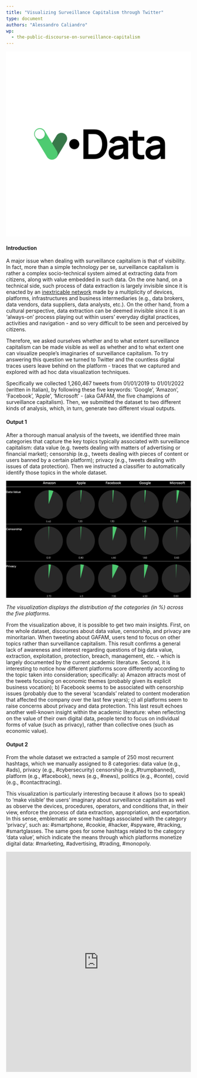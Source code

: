 ```yaml
---
title: "Visualizing Surveillance Capitalism through Twitter"
type: document
authors: "Alessandro Caliandro"
wp:
  - the-public-discourse-on-surveillance-capitalism
---
```


![{title}](./image.png)

#### Introduction
A major issue when dealing with surveillance capitalism is that of visibility. In fact, more than a simple technology per se, surveillance capitalism is rather a complex socio-technical system aimed at extracting data from citizens, along with value embedded in such data. On the one hand, on a technical side, such process of data extraction is largely invisible since it is enacted by an [inextricable network](https://journals.sagepub.com/doi/10.1177/20539517211025061) made by a multiplicity of devices, platforms, infrastructures and business intermediaries (e.g., data brokers, data vendors, data suppliers, data analysts, etc.). On the other hand, from a cultural perspective, data extraction can be deemed invisible since it is an ‘always-on’ process playing out within users’ everyday digital practices, activities and navigation - and so very difficult to be seen and perceived by citizens. 

Therefore, we asked ourselves whether and to what extent surveillance capitalism can be made visible as well as whether and to what extent one can visualize people’s imaginaries of surveillance capitalism. To try answering this question we turned to Twitter and the countless digital traces users leave behind on the platform - traces that we captured and explored with ad hoc data visualization techniques. 

Specifically we collected 1,260,467 tweets from 01/01/2019 to 01/01/2022 (written in Italian), by following these five keywords: ‘Google’, ‘Amazon’, ‘Facebook’, ‘Apple’, ‘Microsoft’ - (aka GAFAM, the five champions of surveillance capitalism). Then, we submitted the dataset to two different kinds of analysis, which, in turn, generate two different visual outputs.  

#### Output 1
After a thorough manual analysis of the tweets, we identified three main categories that capture the key topics typically associated with surveillance capitalism: data value (e.g. tweets dealing with matters of advertising or financial market); censorship (e.g., tweets dealing with pieces of content or users banned by a certain platform); privacy (e.g., tweets dealing with issues of data protection). Then we instructed a classifier to automatically identify those topics in the whole dataset.

![pie charts](./chart-wp2.png "pie charts")

*The visualization displays the distribution of the categories (in %) across the five platforms.*

From the visualization above, it is possible to get two main insights. First, on the whole dataset, discourses about data value, censorship, and privacy are minoritarian. When tweeting about GAFAM, users tend to focus on other topics rather than surveillance capitalism. This result confirms a general lack of awareness and interest regarding questions of big data value, extraction, exploitation, protection, breach, management, etc. - which is largely documented by the current academic literature. Second, it is interesting to notice how different platforms score differently according to the topic taken into consideration; specifically: a) Amazon attracts most of the tweets focusing on economic themes (probably given its explicit business vocation); b) Facebook seems to be associated with censorship issues (probably due to the several ‘scandals’ related to content moderation that affected the company over the last few years); c) all platforms seem to raise concerns about privacy and data protection. This last result echoes another well-known insight within the academic literature: when reflecting on the value of their own digital data, people tend to focus on individual forms of value (such as privacy), rather than collective ones (such as economic value).   

#### Output 2
From the whole dataset we extracted a sample of 250 most recurrent hashtags, which we manually assigned to 8 categories: data value (e.g., #ads), privacy (e.g., #cybersecurity) censorship (e.g.,#trumpbanned), platform (e.g., #facebook), news (e.g., #news), politics (e.g., #conte), covid (e.g., #contacttracing).    

This visualization is particularly interesting because it allows (so to speak) to ‘make visible’ the users’ imaginary about surveillance capitalism as well as observe the devices, procedures, operators, and conditions that, in their view, enforce the process of data extraction, appropriation, and exportation. In this sense, emblematic are some hashtags associated with the category ‘privacy’, such as: #smartphone, #cookie, #hacker, #spyware, #tracking, #smartglasses. The same goes for some hashtags related to the category ‘data value’, which indicate the means through which platforms monetize digital data: #marketing, #advertising, #trading, #monopoly.      

<iframe width="100%" height="600" frameborder="0"  src="https://observablehq.com/embed/e6dffe8a45059229@latest?cells=radialTreew"></iframe>